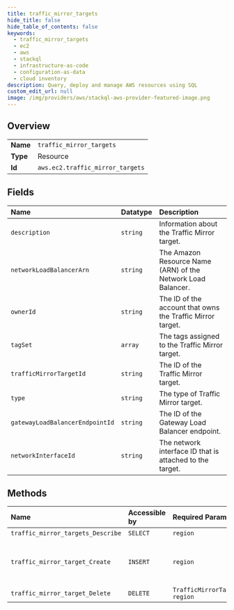 ```yaml
---
title: traffic_mirror_targets
hide_title: false
hide_table_of_contents: false
keywords:
  - traffic_mirror_targets
  - ec2
  - aws    
  - stackql
  - infrastructure-as-code
  - configuration-as-data
  - cloud inventory
description: Query, deploy and manage AWS resources using SQL
custom_edit_url: null
image: /img/providers/aws/stackql-aws-provider-featured-image.png
---
```

  
    

## Overview
<table><tbody>
<tr><td><b>Name</b></td><td><code>traffic_mirror_targets</code></td></tr>
<tr><td><b>Type</b></td><td>Resource</td></tr>
<tr><td><b>Id</b></td><td><code>aws.ec2.traffic_mirror_targets</code></td></tr>
</tbody></table>

## Fields
| Name | Datatype | Description |
|:-----|:---------|:------------|
| `description` | `string` | Information about the Traffic Mirror target. |
| `networkLoadBalancerArn` | `string` | The Amazon Resource Name (ARN) of the Network Load Balancer. |
| `ownerId` | `string` | The ID of the account that owns the Traffic Mirror target. |
| `tagSet` | `array` | The tags assigned to the Traffic Mirror target. |
| `trafficMirrorTargetId` | `string` | The ID of the Traffic Mirror target. |
| `type` | `string` | The type of Traffic Mirror target. |
| `gatewayLoadBalancerEndpointId` | `string` | The ID of the Gateway Load Balancer endpoint. |
| `networkInterfaceId` | `string` | The network interface ID that is attached to the target. |
## Methods
| Name | Accessible by | Required Params | Description |
|:-----|:--------------|:----------------|:------------|
| `traffic_mirror_targets_Describe` | `SELECT` | `region` | Information about one or more Traffic Mirror targets. |
| `traffic_mirror_target_Create` | `INSERT` | `region` | &lt;p&gt;Creates a target for your Traffic Mirror session.&lt;/p&gt; &lt;p&gt;A Traffic Mirror target is the destination for mirrored traffic. The Traffic Mirror source and the Traffic Mirror target (monitoring appliances) can be in the same VPC, or in different VPCs connected via VPC peering or a transit gateway.&lt;/p&gt; &lt;p&gt;A Traffic Mirror target can be a network interface, a Network Load Balancer, or a Gateway Load Balancer endpoint.&lt;/p&gt; &lt;p&gt;To use the target in a Traffic Mirror session, use &lt;a href="https://docs.aws.amazon.com/AWSEC2/latest/APIReference/API_CreateTrafficMirrorSession.htm"&gt;CreateTrafficMirrorSession&lt;/a&gt;.&lt;/p&gt; |
| `traffic_mirror_target_Delete` | `DELETE` | `TrafficMirrorTargetId, region` | &lt;p&gt;Deletes the specified Traffic Mirror target.&lt;/p&gt; &lt;p&gt;You cannot delete a Traffic Mirror target that is in use by a Traffic Mirror session.&lt;/p&gt; |
